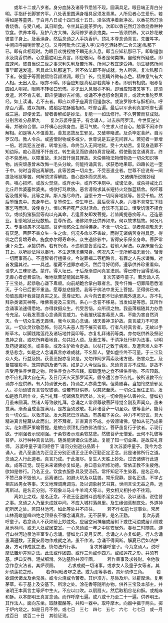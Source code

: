<!-- { "loadSidebar": true } -->
　　或年十二或八岁者。身分血脉及诸骨节悉皆不现。圆满具足。眼目端正青白分明。手指纤长脚掌齐平。八处表里圆满身相具足须发青黑。人所见者心生爱乐。若得如是等童男。于白月八日或十四日或十五日。澡浴清净着新净衣。以香花然灯涂香烧香。与受八戒。其日断食。令坐其前曼荼罗内。次即以香花然灯涂香烧香种种饮食。供养本尊。及护八方大神。及阿修罗诸余鬼类。一一皆须供养。又以妙花散彼童子身上。及香涂身。然后念诵之人手执香炉。顶礼本尊念诵真言。先置吽字。中间应呼揭唎忻拏之句。又呼阿毗舍(云遍入字)又呼乞洒钵罗(二合云速)私那下已。即有此相现时。为眼目欢悦视物不瞬无出入息。即当应知私那已下。即取遏伽水及烧香供养。心念最胜明王真言。即应敬问。尊者是何类神。自他有所疑惑。即应速问。彼自当说三世之事求利失利及苦乐等。所闻之教宜速受持。勿生疑惑所闻事毕即速发遣。若具此法私那速下。若不依法即不得成就。为人所笑。复次私那自下者。彼童子等面貌熙怡容颜滋润。眼目广长。绕黑睛外微有赤色。精神意气有大人相。无出入息。眼亦不瞬。即当应知是真私那若魔等下者。即别有相貌。眼赤复圆如人嗔视。眼睛不转张口恐怖。亦无出入息眼亦不瞬。即当应知夜叉等下。即须发遣。若不肯去者。即应便诵妙吉祥偈。或诵不净忿怒金刚真言。或读大集陀罗尼经。如上读诵。若不去者。即应以师子座真言用遏伽水。或波罗赊木与酥相和。呼摩百八遍。或以胡麻。或稻谷花酥蜜相和。呼摩百遍。最后以军荼利真言呼摩七遍或三遍。即便舍去。智者善解如是妙法。复能一一如法修行。不久劳苦而获成就。
分别苦难分品第九
　　复次苏婆呼童子。有念诵人。过去杀阿罗汉。今世反逆父母。并破和合僧。以怀嗔心出佛身血。恶习气故。今生求人过自心。触事不闲诈作解相。如是等人不值善友。善友恶故反生邪见。又破窣睹波。及杀毕定菩萨。自污罗汉母。教人令杀。或盗僧财物或多或少。世尊说是五逆无间罪人。若犯者一罪增一倍。若具犯五逆者。转增五倍。命终当入无间地狱。受十大劫苦。复现身造罪不知边际。痴心高慢不忏首过。转生我见而欲诵持真言秘藏。假使勤苦念诵真言。终亦不获悉地。以障重故。未对首忏谢其罪故。未偿佛物法物僧物及一切众知识等物。凶突顽愚曾未改悔一毛头分故。何能持诵真言。求获悉地果耶。四趣长远一堕于中。何时当得出离解脱。此等苦类一切众生。不受恶道业者。世尊不应说有一阐提及地狱等苦。何解须求得解脱。苦心毁体而求悉地。
　　又诸佛所说微妙经典。嗔心损坏。或放火焚烧。或弃水中。或弃不净厕中。或谤法身。或杀持戒比丘比丘尼优婆塞优婆夷。或欲打骂欺陵。恶言谤毁求其长短持火烧伽蓝精舍。毁坏尊客及僧房等。此等之罪。斯人报尽命终。当堕十方一切阿鼻地狱等。皆受千劫。然后堕饿鬼中。鬼身毕已。复堕傍生。傍生毕已。最后获得人身。六根不具常生下贱家乞丐而活。设使身力。恒以客担死尸求财活命。食饮不充其口。恒受饥饿不择食饮。或啖狗猪猫鼠等肉以充其命。若逢善友即发菩提。若值阐提愚痴等人。还造恶业。复堕地狱还经数劫。世尊所说。诸佛如来还供养如来。何以故求福故。何况凡夫。专事顽愚不求福耶。菩萨怜愍众生而得佛身。不舍一切众生。见者观视敬念无有厌足。菩萨不害众生一生之命。何况多命以不害故。而得无诸病苦身得具足。得佛之后复增寿命。施食亦尔得寿命长。众生遇佛影中。皆得安乐保全身命。菩萨常谦下众生。承接供养。若有所须。不违前意皆悉给之。若前人解法。以身床座令坐其上。以听妙法得以奉行。不生退转求佛常身。何况凡夫一无所解福无毫分。轻慢一切而事高心。不遵智者行檀果业。今说罪福二等粗略言。有罪之人先求谶悔。对首发露其过。一一具述。覆藏不述罪亦难灭。然后寻好明师。遵承供养珍重看仰。请求入三昧耶法。蒙许。得入坛已。于后渐渐咨问真言法则。得已修行当得悉地。无善心者虚费语功。唯地狱苦楚能回此等类。
　　复次苏婆呼童子。若念诵人先于三宝处。起恭敬心谦下卑顺。向前胡跪合掌白尊者言。我今忏悔一切罪障愿悉消灭。于今已后更不重造。愿尊慈悲摄受。我等于佛法中发无上菩提。至得佛已来。勿值恶魔坏我菩提真实之见。愿尊证知。从今向去更不归余邪魔外道恶人。亦不礼拜杂类诸天神等。唯佛菩提及三宝所。系心一念誓不移易。当发如是等愿。其所作念诵事法速得悉地。亦得救摄众生。代受苦恼。众所须之物。我虽薄福随其力办悉令充足。以我发菩提心念诵真言威力。令我摧伏猛害毒恶人类。不能为害自然消灭。令一切众生悉无畏惧。我今以真心念诵。诸天善神卫护故。真言威力不可思议。一切众灵钦敬恐怖。何况凡夫恶人而不摧灭者耶。行者凡持真言者。无故以手断草木。以脚践踏莲花及诸坛地并契印等。亦复礼拜诸药等类。亦勿吃供养及祭祀鬼神之食。或吃所弃着地食。勿共妇人语。及畜生等。于清净处行非为法事。以明及药捉诸蛇类。或乘象。或及生驴欲令走故。以杖打之致于病难。及遭苦难人处不发慈悲念。如是之人念诵真言亦难成就。不名智人。譬如虚空终不可量。于三宝及众人处。行益及损。获善恶报亦复如是。又勿作网罗罥索及诸方便。伤害众生。及畜猫狸羖羊。笼禁鹦鹉及诸鸟类。如是之人今世后世。念诵真言亦不成就。是故不应受用供养世尊之物。所供养食亦不应践。脚踏堕地之食不堪供养物。不应顶戴。亦不应礼拜大自在天。及日月天火天那罗延天。假令遭苦亦不应礼。彼所设教不应诵亦不应供养。有人持诵彼天者。持诵之人亦莫生嗔。但莫随喜。当加怜愍堕邪见人。亦勿诵彼真言赞叹彼德。设若有财供养。以慈悲至愿。一切众生当住正见。发如是愿凡所作业。先当礼拜一切诸佛及所居处。次礼一切金刚护法善神众。譬如初月虽未圆满。然诸人等致敬礼拜。念诵之人常须尊敬菩萨缘觉金刚及声闻众。虽未觉满。渐渐当成菩提满月。是故当须致敬。礼拜诸菩萨一切圣众。彼等菩萨。能荷负一切众生。以救济故。发大慈悲已淳熟故。有愚痴下劣众。神力不可思议。具大精进真言秘藏从此而出。若不拜者。非直真言不成。亦毁谤诸佛。譬如从花乃成果实。花如菩萨果喻菩提。是故应须顶礼归依佛法僧宝。菩萨虽复行于欲者。示现行欲。于刚强者示现刚强。于柔软者示现柔软慈悲。然彼菩萨无憎爱。云何不礼彼等菩萨。以行种种真言法则。随类能满诸众生愿故。复能了知一切业果。是故应礼尊师。
苏婆呼童子请问经卷下
请问分别道分品第十
　　复次苏婆呼童子。我今为念诵人。说八圣道法为正见正分别正语正业正命正勤正定正念。此是诸佛所行之道。念诵之人行此道者。真言乃成。于此报尽。复生人天胜上妙处。过去诸佛行此道故。成等正觉。现在未来诸佛亦复如是。身口意业所修功德。常依正教不生疲倦。欲如是修行。乃名正业。饮食衣服卧具及受汤药。常怀知足不生染着。是名正命。不赞己身不毁他人。远离诸过。如避火坑及以猛兽。常乐寂静。是名正语。不学占相吉凶男女等事。天文地理调鹰调马。及以调象射艺书算。世间言论无益之典。远离斯过。是名正分别。不观象斗马斗牛羊鸡犬等斗。男女相叉相扑亦不往观。
　　离如上之戏。是名正念。不说王臣盗贼斗战相杀淫女之论。及以谜语。说往昔之事。念诵之人乃至未成就中间。不应入城村落邑里。及生缘伽蓝制底处。外道神祀所居之处。若园林池河。如此等处并不应往。
　　若不作如前七愆事业。常居山林高峻崖峰四绝之顶昼夜不懈念诵真言。无不获果。是名正勤。
　　复次苏婆呼童子。若念诵人不获如前上妙胜处。应居空闲神庙或居树下或住河边或居山侧或泉池林间。或无人处或居空室。一心念诵或一年之中除安居外。春秋二时随意。游行山林河边泉池空室专心念诵。譬如比丘夏月安居。念诵之人亦复如是。行人念诵虽满遍数。正夏安居勿作成就之法。虽不作法。念诵不得间断。解夏已后如法护身。方可作成就之法。慎勿法外行事。
　　复次苏婆呼童子。今为念诵人。说呼摩法置炉差别之法。此法或作团圆。或作三角或作四方。或如莲花之形。并须有基。炉口安唇。泥拭细滑。外边基阶并须牢固。
　　若作善事及求钱财。令他敬念作息灾法者。其炉须圆。
　　若求成就一切诸事。或求女人及童子女等者。其炉须莲花之形。
　　若作阿毗者啰之法。或为走等事者。其炉须作三角。
　　若欲调伏诸龙及余鬼类。或令火烧或令苦者。其炉须方。基唇及炉。以瞿摩涂。复用茅草。布于基上及安基下。所涂之处。涂花香等随所办物。供养三宝及本部主。并诸明王本真言主等炉中生火。不应以口吹。以扇扇火。然后取稻谷花和酥。或胡麻和酥。以本部明王真言念诵。而作呼摩七遍。或八或十乃至二十一遍。供养明王。其作法人。面向东坐。取酥蜜酪等。共和一器中。取呼摩木。向器中揾于两头。掷于炉内烧之。如是日月不停。或七日　三七　四七　五七　六七　七七日　或一月　成百日　或百二十日　其验证现。
